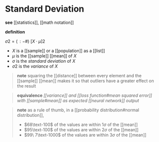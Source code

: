 # Standard Deviation

**see** [[statistics]], [[math notation]]

**definition**

$\sigma2 = (\,: - \#)\ [X \cdot \mu]2$

- $X$ is a [[sample]] or a [[population]] as a [[list]]
- $\mu$ is the [[sample]] [[mean]] of $X$
- $\sigma$ is the _standard deviation_ of $X$
- $\sigma2$ is the _variance_ of $X$

> **note** squaring the [[distance]] between every element and the [[sample]] [[mean]] makes it so that outliers have a greater effect on the result

> **equivalence** _[[variance]] and [[loss function#mean squared error]] with [[sample#mean]] as expected [[neural network]] output_

> **note** as a rule of thumb, in a [[probability distribution#normal distribution]],
>
> - $68\text-100$ of the values are within $1 \sigma$ of the [[mean]]
> - $95\text-100$ of the values are within $2 \sigma$ of the [[mean]]
> - $99\ 7\text-1000$ of the values are within $3 \sigma$ of the [[mean]]
